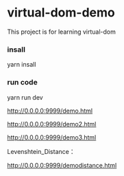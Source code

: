 # virtual-dom-demo

This project is for learning virtual-dom

### insall

yarn insall  

### run code

yarn run dev

http://0.0.0.0:9999/demo.html

http://0.0.0.0:9999/demo2.html

http://0.0.0.0:9999/demo3.html

Levenshtein_Distance：

http://0.0.0.0:9999/demodistance.html

